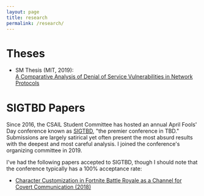 ```yaml
---
layout: page
title: research
permalink: /research/
---
```


# Theses
- SM Thesis (MIT, 2019):<br>[A Comparative Analysis of Denial of Service Vulnerabilities in Network Protocols](https://dspace.mit.edu/handle/1721.1/121654)

<!-- # Conference Papers
none yet

# Journal Articles
none yet

# Patents
none yet -->

# SIGTBD Papers
Since 2016, the CSAIL Student Committee has hosted an annual April Fools' Day conference known as [SIGTBD](http://sigtbd.csail.mit.edu), "the premier conference in TBD."  Submissions are largely satirical yet often present the most absurd results with the deepest and most careful analysis.  I joined the conference's organizing committee in 2019.

I've had the following papers accepted to SIGTBD, though I should note that the conference typically has a 100% acceptance rate:

 - [Character Customization in Fortnite Battle Royale as a Channel for Covert Communication (2018)](fortnite_covert_channels.pdf)

